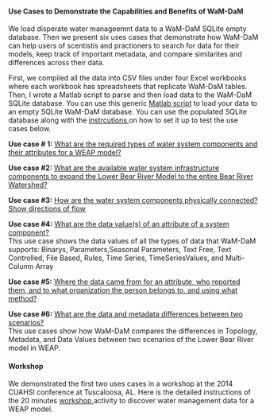 #### Use Cases to Demonstrate the Capabilities and Benefits of WaM-DaM

We load disperate water manageemnt data to a WaM-DaM SQLite empty database. Then we present six uses cases that demonstrate how WaM-DaM can help users of scentistis and practioners to search for data for their models, keep track of important metadata, and compare similarites and differences across their data.

First, we compiled all the data into CSV files under four Excel workbooks where each workbook has spreadsheets that replicate WaM-DaM tables. Then, I wrote a Matlab script to parse and then load data to the WaM-DaM SQLite database. You can use this generic [Matlab script](https://github.com/amabdallah/WaM-DaM/tree/master/03UseCases/MatlabScript) to load your data to an empty SQLite WaM-DaM database. You can use the populated SQLite database along with the  <a href="https://github.com/amabdallah/WaM-DaM/blob/master/docs/SQLite_Instructions.md" target="_blank"> instrcutions </a> on how to set it up to test the use cases below. 


**Use case # 1:** [What are the required types of water system components and their attributes for a WEAP model?](https://github.com/amabdallah/WaM-DaM/blob/master/02UseCases/UseCases/Use_Case1.md)   
 

**Use case #2:** [What are the available water system infrastructure components to expand the Lower Bear River Model to the entire Bear River Watershed?](https://github.com/amabdallah/WaM-DaM/blob/master/02UseCases/UseCases/Use_Case2.md)    


**Use case #3:** [How are the water system components physically connected? Show directions of flow](https://github.com/amabdallah/WaM-DaM/blob/master/02UseCases/UseCases/Use_Case3.md)    


**Use case #4:** [What are the data value(s) of an attribute of a system component?](https://github.com/amabdallah/WaM-DaM/blob/master/02UseCases/UseCases/Use_Case4.md)   
This use case shows the data values of all the types of data that WaM-DaM supports: Binarys, Parameters,Seasonal Parameters, Text Free, Text Controlled, File Based, Rules, Time Series, TimeSeriesValues, and Multi-Column Array 

**Use case #5:** [Where the data came from for an attribute, who reported them, and to what organization the person belongs to, and using what method?](https://github.com/amabdallah/WaM-DaM/blob/master/02UseCases/UseCases/Use_Case5.md)  
 

**Use case #6:** [What are the data and metadata differences between two scenarios?](https://github.com/amabdallah/WaM-DaM/blob/master/02UseCases/UseCases/Use_Case6.md)   
This use cases show how WaM-DaM compares the differences in Topology, Metadata, and Data Values between two scenarios of the Lower Bear River model in WEAP.


#### Workshop

We demonstrated the first two uses cases in a workshop at the 2014 CUAHSI conference at Tuscaloosa, AL. Here is the detailed instructions of the 20 minutes <a href="https://github.com/amabdallah/WaM-DaM/tree/master/01Documentation/05Workshop" target="_blank"> workshop </a>  activity to discover water management data for a WEAP model. 



